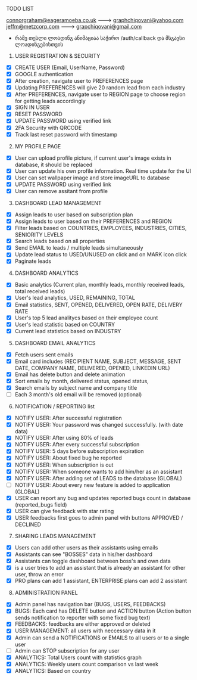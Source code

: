 TODO LIST

connorgraham@eageramoeba.co.uk ---> graphchiqovani@yahoo.com
jeffm@metzcorp.com ---> grapchiqovani@gmail.com

- რამე თესლი ლოადინგ ანიმაციაა საჭირო /auth/callback და მსგავსი ლოადინგებისთვის

1. USER REGISTRATION & SECURITY

- [x] CREATE USER (Email, UserName, Password)
- [x] GOOGLE authentication
- [x] After creation, navigate user to PREFERENCES page
- [x] Updating PREFERENCES will give 20 random lead from each industry
- [x] After PREFERENCES, navigate user to REGION page to choose region for getting leads accordingly
- [x] SIGN IN USER
- [x] RESET PASSWORD
- [x] UPDATE PASSWORD using verified link
- [x] 2FA Security with QRCODE
- [x] Track last reset password with timestamp

2. MY PROFILE PAGE

- [x] User can upload profile picture, if current user's image exists in database, it should be replaced
- [x] User can update his own profile information. Real time update for the UI
- [x] User can set wallpaper image and store imageURL to database
- [x] UPDATE PASSWORD using verified link
- [x] User can remove assitant from profile

3. DASHBOARD LEAD MANAGEMENT

- [x] Assign leads to user based on subscription plan
- [x] Assign leads to user based on their PREFERENCES and REGION
- [x] Filter leads based on COUNTRIES, EMPLOYEES, INDUSTRIES, CITIES, SENIORITY LEVELS
- [x] Search leads based on all properties
- [x] Send EMAIL to leads / multiple leads simultaneously
- [x] Update lead status to USED/UNUSED on click and on MARK icon click
- [x] Paginate leads

4. DASHBOARD ANALYTICS

- [x] Basic analytics (Current plan, monthly leads, monthly received leads, total received leads)
- [x] User's lead analytics, USED, REMAINING, TOTAL
- [x] Email statistics, SENT, OPENED, DELIVERED, OPEN RATE, DELIVERY RATE
- [x] User's top 5 lead analitycs based on their employee count
- [x] User's lead statistic based on COUNTRY
- [x] Current lead statistics based on INDUSTRY

5. DASHBOARD EMAIL ANALYTICS

- [x] Fetch users sent emails
- [x] Email card includes (RECIPIENT NAME, SUBJECT, MESSAGE, SENT DATE, COMPANY NAME, DELIVERED, OPENED, LINKEDIN URL)
- [x] Email has delete button and delete animation
- [x] Sort emails by month, delivered status, opened status,
- [x] Search emails by subject name and company title
- [ ] Each 3 month's old email will be removed (optional)

6. NOTIFICATION / REPORTING list

- [x] NOTIFY USER: After successful registration
- [x] NOTIFY USER: Your password was changed successfully. (with date data)
- [x] NOTIFY USER: After using 80% of leads
- [x] NOTIFY USER: After every successful subscription
- [x] NOTIFY USER: 5 days before subscription expiration
- [x] NOTIFY USER: About fixed bug he reported
- [x] NOTIFY USER: When subscription is out
- [x] NOTIFY USER: When someone wants to add him/her as an assistant
- [x] NOTIFY USER: After adding set of LEADS to the database (GLOBAL)
- [ ] NOTIFY USER: About every new feature is added to application (GLOBAL)
- [x] USER can report any bug and updates reported bugs count in database (reported_bugs field)
- [x] USER can give feedback with star rating
- [x] USER feedbacks first goes to admin panel with buttons APPROVED / DECLINED

7. SHARING LEADS MANAGEMENT

- [x] Users can add other users as their assistants using emails
- [x] Assistants can see "BOSSES" data in his/her dashboard
- [x] Assistants can toggle dashboard between boss's and own data
- [x] is a user tries to add an assistant that is already an assistant for other user, throw an error
- [x] PRO plans can add 1 assistant, ENTERPRISE plans can add 2 assistant

8. ADMINISTRATION PANEL

- [x] Admin panel has navigation bar (BUGS, USERS, FEEDBACKS)
- [x] BUGS: Each card has DELETE button and ACTION button (Action button sends notification to reporter with some fixed bug text)
- [x] FEEDBACKS: feedbacks are either approved or deleted
- [x] USER MANAGEMENT: all users with neccessary data in it
- [x] Admin can send a NOTIFICATIONS or EMAILS to all users or to a single user
- [ ] Admin can STOP subscription for any user
- [x] ANALYTICS: Total Users count with statistics graph
- [x] ANALYTICS: Weekly users count comparison vs last week
- [x] ANALYTICS: Based on country
